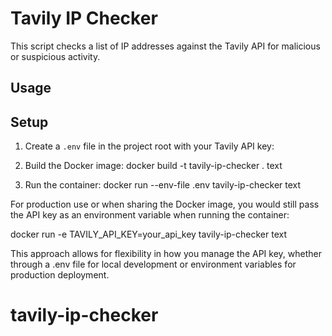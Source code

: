 # Tavily IP Checker

This script checks a list of IP addresses against the Tavily API for malicious or suspicious activity.

## Usage
## Setup

1. Create a `.env` file in the project root with your Tavily API key:
2. Build the Docker image:
docker build -t tavily-ip-checker .
text

3. Run the container:
docker run --env-file .env tavily-ip-checker
text

For production use or when sharing the Docker image, you would still pass the API key as an environment variable when running the container:


docker run -e TAVILY_API_KEY=your_api_key tavily-ip-checker
text

This approach allows for flexibility in how you manage the API key, whether through a .env file for local development or environment variables for production deployment.
# tavily-ip-checker
